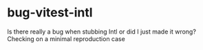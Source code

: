 # bug-vitest-intl
Is there really a bug when stubbing Intl or did I just made it wrong? Checking on a minimal reproduction case
